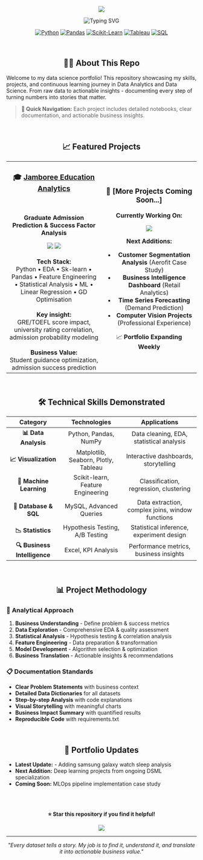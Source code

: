 <p align="center">
  <img src="https://capsule-render.vercel.app/api?type=waving&color=gradient&customColorList=12,20,14,25,17&height=200&section=header&text=Shishir%20Bhat&fontSize=50&fontColor=fff&animation=twinkling&fontAlignY=35&desc=PORTFOLIO" />
</p>
<p align="center">
  <img src="https://readme-typing-svg.herokuapp.com?font=Fira+Code&size=30&pause=1000&color=4CAF50&center=true&vCenter=true&width=800&lines=Data+Science+Portfolio;Analytics+%7C+Machine+Learning+%7C+Insights;Real-World+Problem+Solving" alt="Typing SVG" />
</p>

<div align="center">

[![Python](https://img.shields.io/badge/Python-3776AB?style=for-the-badge&logo=python&logoColor=white)](https://python.org/)
[![Pandas](https://img.shields.io/badge/Pandas-150458?style=for-the-badge&logo=pandas&logoColor=white)](https://pandas.pydata.org/)
[![Scikit-Learn](https://img.shields.io/badge/Scikit--Learn-F7931E?style=for-the-badge&logo=scikitlearn&logoColor=white)](https://scikit-learn.org/)
[![Tableau](https://img.shields.io/badge/Tableau-E97627?style=for-the-badge&logo=tableau&logoColor=white)](https://tableau.com/)
[![SQL](https://img.shields.io/badge/SQL-4479A1?style=for-the-badge&logo=mysql&logoColor=white)](https://mysql.com/)

</div>

<br>

<div align="center">
  <h2> 👨‍💻 About This Repo </h2>
</div>


Welcome to my data science portfolio! This repository showcasing my skills, projects, and continuous learning journey in Data Analytics and Data Science. From raw data to actionable insights - documenting every step of turning numbers into stories that matter.
> **🚀 Quick Navigation:** Each project includes detailed notebooks, clear documentation, and actionable business insights.


<br>

<div align="center">
  <h2> 📈 Featured Projects </h2>
</div>


<table>
<tr>
<td width="50%" align="center">

### 🎓 [Jamboree Education Analytics](https://github.com/ShishirBhat-Labs/Portfolio/tree/main/Jamboree%20Admissions%20Prediction%20Business%20Case%20study)

<br>

**Graduate Admission Prediction & Success Factor Analysis**

<img src="https://img.shields.io/badge/Status-Completed-brightgreen?style=flat-square" />
<img src="https://img.shields.io/badge/ML-Logistic Regression-red?style=flat-square" />

<br>
<br>


<div align="center"><strong>Tech Stack:</strong></div>
Python • EDA • Sk-learn • Pandas • Feature Engineering • Statistical Analysis • ML • Linear Regression • GD Optimisation

<br>
<br>

<div align="center"><strong>Key insight:</strong></div>
GRE/TOEFL score impact, university rating correlation, admission probability modeling  

<br>
<br>

<div align="center"><strong>Business Value:</strong></div>
Student guidance optimization, admission success prediction

</td>
<td width="50%" align="center">

### 🚀 [More Projects Coming Soon...]
**Currently Working On:**

<img src="https://img.shields.io/badge/Status-In%20Progress-yellow?style=flat-square" />

**Next Additions:**
- **Customer Segmentation Analysis** (Aerofit Case Study)
- **Business Intelligence Dashboard** (Retail Analytics)
- **Time Series Forecasting** (Demand Prediction)
- **Computer Vision Projects** (Professional Experience)

📈 **Portfolio Expanding Weekly**

</td>
</tr>
</table>

<br>

<div align="center">
  <h2> 🛠️ Technical Skills Demonstrated </h2>
</div>

<div align="center">

| **Category** | **Technologies** | **Applications** |
|:---:|:---:|:---:|
| **📊 Data Analysis** | Python, Pandas, NumPy | Data cleaning, EDA, statistical analysis |
| **📈 Visualization** | Matplotlib, Seaborn, Plotly, Tableau | Interactive dashboards, storytelling |
| **🤖 Machine Learning** | Scikit-learn, Feature Engineering | Classification, regression, clustering |
| **💾 Database & SQL** | MySQL, Advanced Queries | Data extraction, complex joins, window functions |
| **📉 Statistics** | Hypothesis Testing, A/B Testing | Statistical inference, experiment design |
| **🔍 Business Intelligence** | Excel, KPI Analysis | Performance metrics, business insights |

</div>


<br>

<div align="center">
  <h2> 📊 Project Methodology </h2>
</div>



### 🔬 **Analytical Approach**
1. **Business Understanding** - Define problem & success metrics
2. **Data Exploration** - Comprehensive EDA & quality assessment
3. **Statistical Analysis** - Hypothesis testing & correlation analysis
4. **Feature Engineering** - Data preparation & transformation
5. **Model Development** - Algorithm selection & optimization
6. **Business Translation** - Actionable insights & recommendations



### 📋 **Documentation Standards**
- **Clear Problem Statements** with business context
- **Detailed Data Dictionaries** for all datasets
- **Step-by-step Analysis** with code explanations
- **Visual Storytelling** with meaningful charts
- **Business Impact Summary** with quantified results
- **Reproducible Code** with requirements.txt



<br>

<div align="center">
  <h2> 🔄 Portfolio Updates </h2>
</div>


- **Latest Update:** - Adding samsung galaxy watch sleep analysis
- **Next Addition:** Deep learning projects from ongoing DSML specialization
- **Coming Soon:** MLOps pipeline implementation case study

<br>
<br>


<div align="center">

**⭐ Star this repository if you find it helpful!**

<img src="https://komarev.com/ghpvc/?username=ShishirBhat-Labs&color=4CAF50&style=flat-square&label=Portfolio+Views" />

</div>

---

<p align="center">
  <i>"Every dataset tells a story. My job is to find it, understand it, and translate it into actionable business value."</i>
</p>
